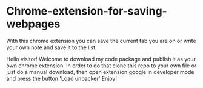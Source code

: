 # Chrome-extension-for-saving-webpages
With this chrome extension you can save the current tab you are on or write your own note and save it to the list.

Hello visitor! 
Welcome to download my code package and publish it as your own chrome extension.
In order to do that clone this repo to your own file or just do a manual download, then open extension google in developer mode and press the button 'Load unpacker'
Enjoy!
